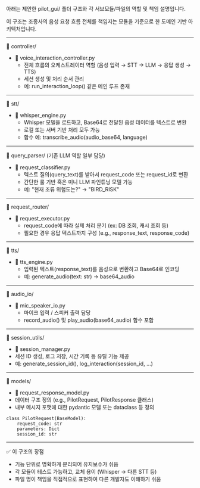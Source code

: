아래는 제안한 pilot_gui/ 폴더 구조와 각 서브모듈/파일의 역할 및 책임 설명입니다. 

이 구조는 조종사의 음성 요청 흐름 전체를 책임지는 모듈을 기준으로 한 도메인 기반 아키텍처입니다.

---

📂 controller/
- 📄 voice_interaction_controller.py
    - 전체 흐름의 오케스트레이터 역할 (음성 입력 → STT → LLM → 응답 생성 → TTS)
    - 세션 생성 및 처리 순서 관리
    - 예: run_interaction_loop() 같은 메인 루프 존재

---

📂 stt/
- 📄 whisper_engine.py
    - Whisper 모델을 로드하고, Base64로 전달된 음성 데이터를 텍스트로 변환
    - 로컬 또는 서버 기반 처리 모두 가능
    - 함수 예: transcribe_audio(audio_base64, language)

---

📂 query_parser/ (기존 LLM 역할 일부 담당)
- 📄 request_classifier.py
    - 텍스트 질의(query_text)를 받아서 request_code 또는 request_id로 변환
    - 간단한 룰 기반 혹은 미니 LLM 파인튜닝 모델 가능
    - 예: "현재 조류 위험도는?" → "BIRD_RISK"

---

📂 request_router/
- 📄 request_executor.py
    - request_code에 따라 실제 처리 분기 (ex: DB 조회, 캐시 조회 등)
    - 필요한 경우 응답 텍스트까지 구성 (e.g., response_text, response_code)

---

📂 tts/
- 📄 tts_engine.py
    - 입력된 텍스트(response_text)를 음성으로 변환하고 Base64로 인코딩
    - 예: generate_audio(text: str) -> base64_audio

---

📂 audio_io/
- 📄 mic_speaker_io.py
    - 마이크 입력 / 스피커 출력 담당
    - record_audio() 및 play_audio(base64_audio) 함수 포함

---

📂 session_utils/
- 📄 session_manager.py
- 세션 ID 생성, 로그 저장, 시간 기록 등 유틸 기능 제공
- 예: generate_session_id(), log_interaction(session_id, ...)

---

📂 models/
- 📄 request_response_model.py
- 데이터 구조 정의 (e.g., PilotRequest, PilotResponse 클래스)
- 내부 메시지 포맷에 대한 pydantic 모델 또는 dataclass 등 정의

```
class PilotRequest(BaseModel):
    request_code: str
    parameters: Dict
    session_id: str
```

---

✅ 이 구조의 장점
- 기능 단위로 명확하게 분리되어 유지보수가 쉬움
- 각 모듈이 테스트 가능하고, 교체 용이 (Whisper → 다른 STT 등)
- 파일 명이 책임을 직접적으로 표현하여 다른 개발자도 이해하기 쉬움


